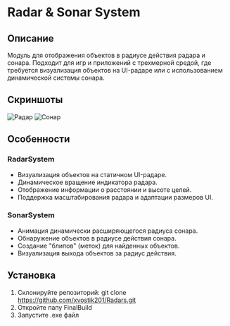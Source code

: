 # Radar & Sonar System

## Описание
Модуль для отображения объектов в радиусе действия радара и сонара. Подходит для игр и приложений с трехмерной средой, где требуется визуализация объектов на UI-радаре или с использованием динамической системы сонара.
## Скриншоты
![Радар](https://github.com/user-attachments/assets/fb702991-5364-4fa7-aa47-8f205018a935)
![Сонар](https://github.com/user-attachments/assets/63eb9c1b-6a7d-42a1-b0a8-9c7deaa314a3)


## Особенности
### RadarSystem
- Визуализация объектов на статичном UI-радаре.
- Динамическое вращение индикатора радара.
- Отображение информации о расстоянии и высоте целей.
- Поддержка масштабирования радара и адаптации размеров UI.

### SonarSystem
- Анимация динамически расширяющегося радиуса сонара.
- Обнаружение объектов в радиусе действия сонара.
- Создание "блипов" (меток) для найденных объектов.
- Визуализация выхода объектов за радиус действия.

## Установка
1. Склонируйте репозиторий:
   git clone https://github.com/xvostik201/Radars.git
2. Откройте папу FinalBuild
3. Запустите .exe файл
